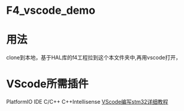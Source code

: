 # F4_vscode_demo
# 用法
clone到本地，基于HAL库的f4工程拉到这个本文件夹中,再用vscode打开，
# VScode所需插件
PlatformIO IDE   C/C++   C++Intellisense
[VScode编写stm32详细教程](http://note.youdao.com/noteshare?id=5dbf280876f5be8ac168e93e2da57ada&sub=3E46F6DC62BC4CB08541F3B057C8167D)
